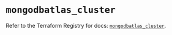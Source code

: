 # `mongodbatlas_cluster`

Refer to the Terraform Registry for docs: [`mongodbatlas_cluster`](https://registry.terraform.io/providers/mongodb/mongodbatlas/1.21.4/docs/resources/cluster).
